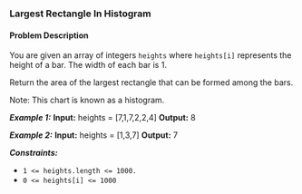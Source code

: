 ### Largest Rectangle In Histogram

#### Problem Description

You are given an array of integers `heights` where `heights[i]` represents the height of a bar. The width of each bar is 1.

Return the area of the largest rectangle that can be formed among the bars.

Note: This chart is known as a histogram.

**_Example 1:_**
**Input:** heights = [7,1,7,2,2,4]
**Output:** 8

**_Example 2:_**
**Input:** heights = [1,3,7]
**Output:** 7

**_Constraints:_**

- `1 <= heights.length <= 1000.`
- `0 <= heights[i] <= 1000`
